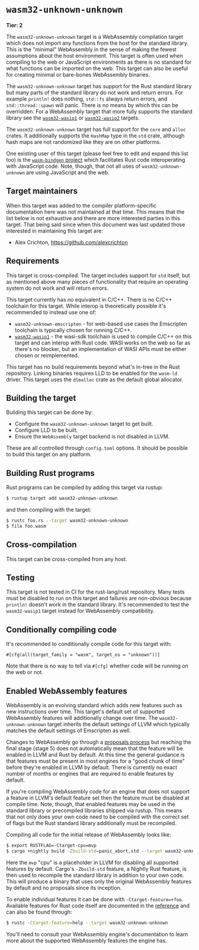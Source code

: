 # `wasm32-unknown-unknown`

**Tier: 2**

The `wasm32-unknown-unknown` target is a WebAssembly compilation target which
does not import any functions from the host for the standard library. This is
the "minimal" WebAssembly in the sense of making the fewest assumptions about
the host environment. This target is often used when compiling to the web or
JavaScript environments as there is no standard for what functions can be
imported on the web. This target can also be useful for creating minimal or
bare-bones WebAssembly binaries.

The `wasm32-unknown-unknown` target has support for the Rust standard library
but many parts of the standard library do not work and return errors. For
example `println!` does nothing, `std::fs` always return errors, and
`std::thread::spawn` will panic. There is no means by which this can be
overridden. For a WebAssembly target that more fully supports the standard
library see the [`wasm32-wasip1`](./wasm32-wasip1.md) or
[`wasm32-wasip2`](./wasm32-wasip2.md) targets.

The `wasm32-unknown-unknown` target has full support for the `core` and `alloc`
crates. It additionally supports the `HashMap` type in the `std` crate, although
hash maps are not randomized like they are on other platforms.

One existing user of this target (please feel free to edit and expand this list
too) is the [`wasm-bindgen` project](https://github.com/rustwasm/wasm-bindgen)
which facilitates Rust code interoperating with JavaScript code. Note, though,
that not all uses of `wasm32-unknown-unknown` are using JavaScript and the web.

## Target maintainers

When this target was added to the compiler platform-specific documentation here
was not maintained at that time. This means that the list below is not
exhaustive and there are more interested parties in this target. That being
said since when this document was last updated those interested in maintaining
this target are:

- Alex Crichton, https://github.com/alexcrichton

## Requirements

This target is cross-compiled. The target includes support for `std` itself,
but as mentioned above many pieces of functionality that require an operating
system do not work and will return errors.

This target currently has no equivalent in C/C++. There is no C/C++ toolchain
for this target. While interop is theoretically possible it's recommended to
instead use one of:

* `wasm32-unknown-emscripten` - for web-based use cases the Emscripten
  toolchain is typically chosen for running C/C++.
* [`wasm32-wasip1`](./wasm32-wasip1.md) - the wasi-sdk toolchain is used to
  compile C/C++ on this target and can interop with Rust code. WASI works on
  the web so far as there's no blocker, but an implementation of WASI APIs
  must be either chosen or reimplemented.

This target has no build requirements beyond what's in-tree in the Rust
repository. Linking binaries requires LLD to be enabled for the `wasm-ld`
driver. This target uses the `dlmalloc` crate as the default global allocator.

## Building the target

Building this target can be done by:

* Configure the `wasm32-unknown-unknown` target to get built.
* Configure LLD to be built.
* Ensure the `WebAssembly` target backend is not disabled in LLVM.

These are all controlled through `config.toml` options. It should be possible
to build this target on any platform.

## Building Rust programs

Rust programs can be compiled by adding this target via rustup:

```sh
$ rustup target add wasm32-unknown-unknown
```

and then compiling with the target:

```sh
$ rustc foo.rs --target wasm32-unknown-unknown
$ file foo.wasm
```

## Cross-compilation

This target can be cross-compiled from any host.

## Testing

This target is not tested in CI for the rust-lang/rust repository. Many tests
must be disabled to run on this target and failures are non-obvious because
`println!` doesn't work in the standard library. It's recommended to test the
`wasm32-wasip1` target instead for WebAssembly compatibility.

## Conditionally compiling code

It's recommended to conditionally compile code for this target with:

```text
#[cfg(all(target_family = "wasm", target_os = "unknown"))]
```

Note that there is no way to tell via `#[cfg]` whether code will be running on
the web or not.

## Enabled WebAssembly features

WebAssembly is an evolving standard which adds new features such as new
instructions over time. This target's default set of supported WebAssembly
features will additionally change over time. The `wasm32-unknown-unknown` target
inherits the default settings of LLVM which typically matches the default
settings of Emscripten as well.

Changes to WebAssembly go through a [proposals process][proposals] but reaching
the final stage (stage 5) does not automatically mean that the feature will be
enabled in LLVM and Rust by default. At this time the general guidance is that
features must be present in most engines for a "good chunk of time" before
they're enabled in LLVM by default. There is currently no exact number of
months or engines that are required to enable features by default.

[proposals]: https://github.com/WebAssembly/proposals

If you're compiling WebAssembly code for an engine that does not support a
feature in LLVM's default feature set then the feature must be disabled at
compile time. Note, though, that enabled features may be used in the standard
library or precompiled libraries shipped via rustup. This means that not only
does your own code need to be compiled with the correct set of flags but the
Rust standard library additionally must be recompiled.

Compiling all code for the initial release of WebAssembly looks like:

```sh
$ export RUSTFLAG=-Ctarget-cpu=mvp
$ cargo +nightly build -Zbuild-std=panic_abort,std --target wasm32-unknown-unknown
```

Here the `mvp` "cpu" is a placeholder in LLVM for disabling all supported
features by default. Cargo's `-Zbuild-std` feature, a Nightly Rust feature, is
then used to recompile the standard library in addition to your own code. This
will produce a binary that uses only the original WebAssembly features by
default and no proposals since its inception.

To enable individual features it can be done with `-Ctarget-feature=+foo`.
Available features for Rust code itself are documented in the [reference] and
can also be found through:

```sh
$ rustc -Ctarget-feature=help --target wasm32-unknown-unknown
```

You'll need to consult your WebAssembly engine's documentation to learn more
about the supported WebAssembly features the engine has.

[reference]: https://doc.rust-lang.org/reference/attributes/codegen.html#wasm32-or-wasm64
